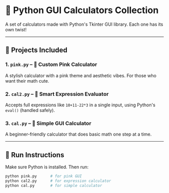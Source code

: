 # 🧮 Python GUI Calculators Collection

A set of calculators made with Python's Tkinter GUI library. Each one has its own twist!

---

## 📁 Projects Included

### 1. `pink.py` – 🌸 Custom Pink Calculator
A stylish calculator with a pink theme and aesthetic vibes. For those who want their math cute.

### 2. `cal2.py` – 🧠 Smart Expression Evaluator
Accepts full expressions like `10+11-22*3` in a single input, using Python's `eval()` (handled safely).

### 3. `cal.py` – 🔢 Simple GUI Calculator
A beginner-friendly calculator that does basic math one step at a time.

---

## 🚀 Run Instructions
Make sure Python is installed. Then run:

```bash
python pink.py      # for pink GUI
python cal2.py      # for expression calculator
python cal.py       # for simple calculator
